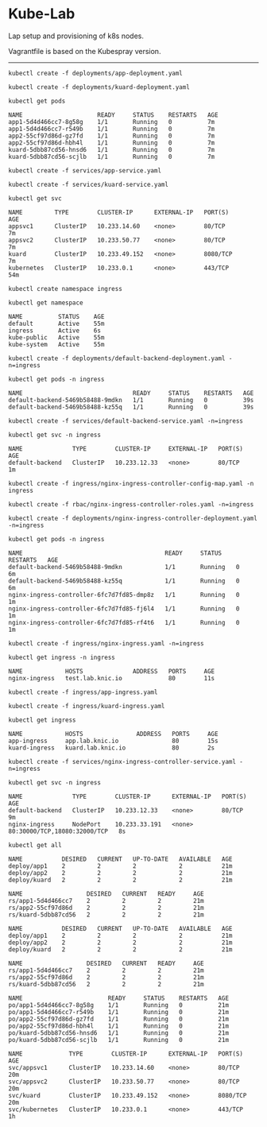 # Kube-Lab

Lap setup and provisioning of k8s nodes.

Vagrantfile is based on the Kubespray version.

---

`kubectl create -f deployments/app-deployment.yaml`

`kubectl create -f deployments/kuard-deployment.yaml`

`kubectl get pods`
```
NAME                     READY     STATUS    RESTARTS   AGE
app1-5d4d466cc7-8g58g    1/1       Running   0          7m
app1-5d4d466cc7-r549b    1/1       Running   0          7m
app2-55cf97d86d-gz7fd    1/1       Running   0          7m
app2-55cf97d86d-hbh4l    1/1       Running   0          7m
kuard-5dbb87cd56-hnsd6   1/1       Running   0          7m
kuard-5dbb87cd56-scjlb   1/1       Running   0          7m
```

`kubectl create -f services/app-service.yaml`

`kubectl create -f services/kuard-service.yaml`

`kubectl get svc`
```
NAME         TYPE        CLUSTER-IP      EXTERNAL-IP   PORT(S)          AGE
appsvc1      ClusterIP   10.233.14.60    <none>        80/TCP           7m
appsvc2      ClusterIP   10.233.50.77    <none>        80/TCP           7m
kuard        ClusterIP   10.233.49.152   <none>        8080/TCP         7m
kubernetes   ClusterIP   10.233.0.1      <none>        443/TCP          54m
```

`kubectl create namespace ingress`

`kubectl get namespace`
```
NAME          STATUS    AGE
default       Active    55m
ingress       Active    6s
kube-public   Active    55m
kube-system   Active    55m
```

`kubectl create -f deployments/default-backend-deployment.yaml -n=ingress`

`kubectl get pods -n ingress`
```
NAME                               READY     STATUS    RESTARTS   AGE
default-backend-5469b58488-9mdkn   1/1       Running   0          39s
default-backend-5469b58488-kz55q   1/1       Running   0          39s
```

`kubectl create -f services/default-backend-service.yaml -n=ingress`

`kubectl get svc -n ingress`
```
NAME              TYPE        CLUSTER-IP     EXTERNAL-IP   PORT(S)   AGE
default-backend   ClusterIP   10.233.12.33   <none>        80/TCP    1m
```

`kubectl create -f ingress/nginx-ingress-controller-config-map.yaml -n ingress`

`kubectl create -f rbac/nginx-ingress-controller-roles.yaml -n=ingress`

`kubectl create -f deployments/nginx-ingress-controller-deployment.yaml -n=ingress`

`kubectl get pods -n ingress`
```
NAME                                        READY     STATUS    RESTARTS   AGE
default-backend-5469b58488-9mdkn            1/1       Running   0          6m
default-backend-5469b58488-kz55q            1/1       Running   0          6m
nginx-ingress-controller-6fc7d7fd85-dmp8z   1/1       Running   0          1m
nginx-ingress-controller-6fc7d7fd85-fj6l4   1/1       Running   0          1m
nginx-ingress-controller-6fc7d7fd85-rf4t6   1/1       Running   0          1m
```

`kubectl create -f ingress/nginx-ingress.yaml -n=ingress`

`kubectl get ingress -n ingress`
```
NAME            HOSTS              ADDRESS   PORTS     AGE
nginx-ingress   test.lab.knic.io             80        11s
```

`kubectl create -f ingress/app-ingress.yaml`

`kubectl create -f ingress/kuard-ingress.yaml`

`kubectl get ingress`
```
NAME            HOSTS               ADDRESS   PORTS     AGE
app-ingress     app.lab.knic.io               80        15s
kuard-ingress   kuard.lab.knic.io             80        2s
```


`kubectl create -f services/nginx-ingress-controller-service.yaml -n=ingress`

`kubectl get svc -n ingress`
```
NAME              TYPE        CLUSTER-IP      EXTERNAL-IP   PORT(S)                        AGE
default-backend   ClusterIP   10.233.12.33    <none>        80/TCP                         9m
nginx-ingress     NodePort    10.233.33.191   <none>        80:30000/TCP,18080:32000/TCP   8s
```


`kubectl get all`

```
NAME           DESIRED   CURRENT   UP-TO-DATE   AVAILABLE   AGE
deploy/app1    2         2         2            2           21m
deploy/app2    2         2         2            2           21m
deploy/kuard   2         2         2            2           21m

NAME                  DESIRED   CURRENT   READY     AGE
rs/app1-5d4d466cc7    2         2         2         21m
rs/app2-55cf97d86d    2         2         2         21m
rs/kuard-5dbb87cd56   2         2         2         21m

NAME           DESIRED   CURRENT   UP-TO-DATE   AVAILABLE   AGE
deploy/app1    2         2         2            2           21m
deploy/app2    2         2         2            2           21m
deploy/kuard   2         2         2            2           21m

NAME                  DESIRED   CURRENT   READY     AGE
rs/app1-5d4d466cc7    2         2         2         21m
rs/app2-55cf97d86d    2         2         2         21m
rs/kuard-5dbb87cd56   2         2         2         21m

NAME                        READY     STATUS    RESTARTS   AGE
po/app1-5d4d466cc7-8g58g    1/1       Running   0          21m
po/app1-5d4d466cc7-r549b    1/1       Running   0          21m
po/app2-55cf97d86d-gz7fd    1/1       Running   0          21m
po/app2-55cf97d86d-hbh4l    1/1       Running   0          21m
po/kuard-5dbb87cd56-hnsd6   1/1       Running   0          21m
po/kuard-5dbb87cd56-scjlb   1/1       Running   0          21m

NAME             TYPE        CLUSTER-IP      EXTERNAL-IP   PORT(S)          AGE
svc/appsvc1      ClusterIP   10.233.14.60    <none>        80/TCP           20m
svc/appsvc2      ClusterIP   10.233.50.77    <none>        80/TCP           20m
svc/kuard        ClusterIP   10.233.49.152   <none>        8080/TCP         20m
svc/kubernetes   ClusterIP   10.233.0.1      <none>        443/TCP          1h
```
